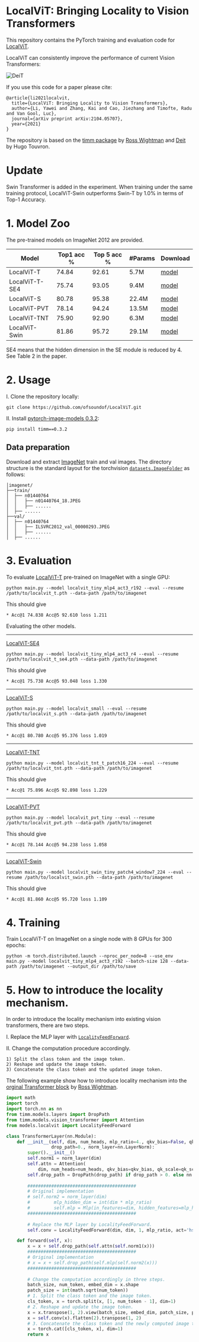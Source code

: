 # LocalViT: Bringing Locality to Vision Transformers

This repository contains the PyTorch training and evaluation code for [LocalViT](https://arxiv.org/abs/2104.05707).

LocalViT can consistently improve the performance of current Vision Transformers: 

![DeiT](./images/teaser.png)

If you use this code for a paper please cite:

```
@article{li2021localvit,
  title={LocalViT: Bringing Locality to Vision Transformers},
  author={Li, Yawei and Zhang, Kai and Cao, Jiezhang and Timofte, Radu and Van Gool, Luc},
  journal={arXiv preprint arXiv:2104.05707},
  year={2021}
}
```

The repository is based on the [timm package](https://github.com/rwightman/pytorch-image-models) by [Ross Wightman](https://github.com/rwightman) and [Deit](https://github.com/facebookresearch/deit) by Hugo Touvron.

# Update

Swin Transformer is added in the experiment. When training under the same training protocol, LocalViT-Swin outperforms Swin-T by 1.0% in terms of Top-1 Accuracy.

# 1. Model Zoo

The pre-trained models on ImageNet 2012 are provided.

| Model | Top1 acc % | Top 5 acc % | #Params | Download |
| --- | --- | --- | --- | --- |
| LocalViT-T | 74.84 | 92.61 | 5.7M | [model](https://drive.google.com/file/d/1x34YjvhIObfcv1OsVnaKRjuRgPgadm4F/view?usp=sharing) |
| LocalViT-T-SE4 | 75.74 | 93.05 | 9.4M | [model](https://drive.google.com/file/d/1EG8mzoP1qZQxH4XVnYGkLFQT3LcXD-7U/view?usp=sharing) |
| LocalViT-S | 80.78 | 95.38 | 22.4M| [model](https://drive.google.com/file/d/18p7jsRI7sPjBinog81acLdsUicxADJYk/view?usp=sharing) |
| LocalViT-PVT | 78.14 | 94.24 | 13.5M | [model](https://drive.google.com/file/d/1pMcV47s5UchpKVBpe_A8BrtL0pG9yVvF/view?usp=sharing) |
| LocalViT-TNT | 75.90 | 92.90 | 6.3M | [model](https://drive.google.com/file/d/1b6AoHeq7WGFPNB4jibMjWGK1nKfhLvA_/view?usp=sharing) |
| LocalViT-Swin | 81.86 | 95.72 | 29.1M | [model](https://drive.google.com/file/d/1slE6P6use6f8PnNC43y82XHNy1ntDW1F/view?usp=sharing) |

SE4 means that the hidden dimension in the SE module is reduced by 4. See Table 2 in the paper.


# 2. Usage

I. Clone the repository locally:
```
git clone https://github.com/ofsoundof/LocalViT.git
```
II. Install [pytorch-image-models 0.3.2](https://github.com/rwightman/pytorch-image-models):

```
pip install timm==0.3.2
```

## Data preparation

Download and extract [ImageNet](http://image-net.org/) train and val images.
The directory structure is the standard layout for the torchvision [`datasets.ImageFolder`](https://pytorch.org/vision/stable/datasets.html#imagefolder) as follows:

```
│imagenet/
├──train/
│  ├── n01440764
│  │   ├── n01440764_18.JPEG
│  │   ├── ......
│  ├── ......
├──val/
│  ├── n01440764
│  │   ├── ILSVRC2012_val_00000293.JPEG
│  │   ├── ......
│  ├── ......
```

# 3. Evaluation

To evaluate [LocalViT-T](https://drive.google.com/file/d/1x34YjvhIObfcv1OsVnaKRjuRgPgadm4F/view?usp=sharing) pre-trained on ImageNet with a single GPU:
```
python main.py --model localvit_tiny_mlp4_act3_r192 --eval --resume /path/to/localvit_t.pth --data-path /path/to/imagenet
```
This should give
```
* Acc@1 74.838 Acc@5 92.610 loss 1.211
```

Evaluating the other models.

--------------------------------------------------------------------

[LocalViT-SE4](https://drive.google.com/file/d/1EG8mzoP1qZQxH4XVnYGkLFQT3LcXD-7U/view?usp=sharing)

```
python main.py --model localvit_tiny_mlp4_act3_r4 --eval --resume /path/to/localvit_t_se4.pth --data-path /path/to/imagenet
```
This should give
```
* Acc@1 75.738 Acc@5 93.048 loss 1.330
```

--------------------------------------------------------------------

[LocalViT-S](https://drive.google.com/file/d/18p7jsRI7sPjBinog81acLdsUicxADJYk/view?usp=sharing)

```
python main.py --model localvit_small --eval --resume /path/to/localvit_s.pth --data-path /path/to/imagenet
```
This should give
```
* Acc@1 80.780 Acc@5 95.376 loss 1.019
```

--------------------------------------------------------------------

[LocalViT-TNT](https://drive.google.com/file/d/1b6AoHeq7WGFPNB4jibMjWGK1nKfhLvA_/view?usp=sharing)

```
python main.py --model localvit_tnt_t_patch16_224 --eval --resume /path/to/localvit_tnt.pth --data-path /path/to/imagenet
```
This should give
```
* Acc@1 75.896 Acc@5 92.898 loss 1.229
```

--------------------------------------------------------------------

[LocalViT-PVT](https://drive.google.com/file/d/1pMcV47s5UchpKVBpe_A8BrtL0pG9yVvF/view?usp=sharing)

```
python main.py --model localvit_pvt_tiny --eval --resume /path/to/localvit_pvt.pth --data-path /path/to/imagenet
```
This should give
```
* Acc@1 78.144 Acc@5 94.238 loss 1.058
```

--------------------------------------------------------------------

[LocalViT-Swin](https://drive.google.com/file/d/1slE6P6use6f8PnNC43y82XHNy1ntDW1F/view?usp=sharing)

```
python main.py --model localvit_swin_tiny_patch4_window7_224 --eval --resume /path/to/localvit_swin.pth --data-path /path/to/imagenet
```
This should give
```
* Acc@1 81.860 Acc@5 95.720 loss 1.109
```



# 4. Training
Train LocalViT-T on ImageNet on a single node with 8 GPUs for 300 epochs:

```
python -m torch.distributed.launch --nproc_per_node=8 --use_env main.py --model localvit_tiny_mlp4_act3_r192 --batch-size 128 --data-path /path/to/imagenet --output_dir /path/to/save

```

# 5. How to introduce the locality mechanism.

In order to introduce the locality mechanism into existing vision transformers, there are two steps.

I. Replace the MLP layer with [`LocalityFeedForward`](https://github.com/ofsoundof/LocalViT/blob/main/models/localvit.py#L70).

II. Change the computation procedure accordingly.

    1) Split the class token and the image token.
    2) Reshape and update the image token.
    3) Concatenate the class token and the updated image token.
    
The following example show how to introduce locality mechanism into the [orginal Transformer block](https://github.com/rwightman/pytorch-image-models/blob/master/timm/models/vision_transformer.py#L162) by [Ross Wightman](https://github.com/rwightman).

```python
import math
import torch
import torch.nn as nn
from timm.models.layers import DropPath
from timm.models.vision_transformer import Attention
from models.localvit import LocalityFeedForward

class TransformerLayer(nn.Module):
    def __init__(self, dim, num_heads, mlp_ratio=4., qkv_bias=False, qk_scale=None, drop=0., attn_drop=0.,
                 drop_path=0., norm_layer=nn.LayerNorm):
        super().__init__()
        self.norm1 = norm_layer(dim)
        self.attn = Attention(
            dim, num_heads=num_heads, qkv_bias=qkv_bias, qk_scale=qk_scale, attn_drop=attn_drop, proj_drop=drop)
        self.drop_path = DropPath(drop_path) if drop_path > 0. else nn.Identity()
        
        #########################################
        # Original implementation
        # self.norm2 = norm_layer(dim)
        #         mlp_hidden_dim = int(dim * mlp_ratio)
        #         self.mlp = Mlp(in_features=dim, hidden_features=mlp_hidden_dim, act_layer=act_layer, drop=drop)
        #########################################
        
        # Replace the MLP layer by LocalityFeedForward.
        self.conv = LocalityFeedForward(dim, dim, 1, mlp_ratio, act='hs+se', reduction=dim//4)

    def forward(self, x):
        x = x + self.drop_path(self.attn(self.norm1(x)))
        #########################################
        # Original implementation
        # x = x + self.drop_path(self.mlp(self.norm2(x)))
        #########################################
        
        # Change the computation accordingly in three steps.
        batch_size, num_token, embed_dim = x.shape
        patch_size = int(math.sqrt(num_token))
        # 1. Split the class token and the image token.
        cls_token, x = torch.split(x, [1, num_token - 1], dim=1)                    
        # 2. Reshape and update the image token.
        x = x.transpose(1, 2).view(batch_size, embed_dim, patch_size, patch_size)  
        x = self.conv(x).flatten(2).transpose(1, 2)                                
        # 3. Concatenate the class token and the newly computed image token.
        x = torch.cat([cls_token, x], dim=1)
        return x
```
